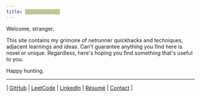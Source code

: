 ```yaml
---
title: ▒▒▒▒▒▒▒▒▒▒▒▒▒
---
```


Welcome, stranger.

This site contains my grimoire of netrunner quickhacks and techniques, adjacent
learnings and ideas. Can't guarantee anything you find here is novel or unique.
Regardless, here's hoping you find something that's useful to you.

Happy hunting.

---

| [GitHub](https://github.com/one2blame/) |
[LeetCode](https://leetcode.com/u/one2blame/) |
[LinkedIn](https://www.linkedin.com/in/austinjheath/) |
[Résumé](https://one2bla.me/cv/) | [Contact](mailto:one2blame@icloud.com) |
